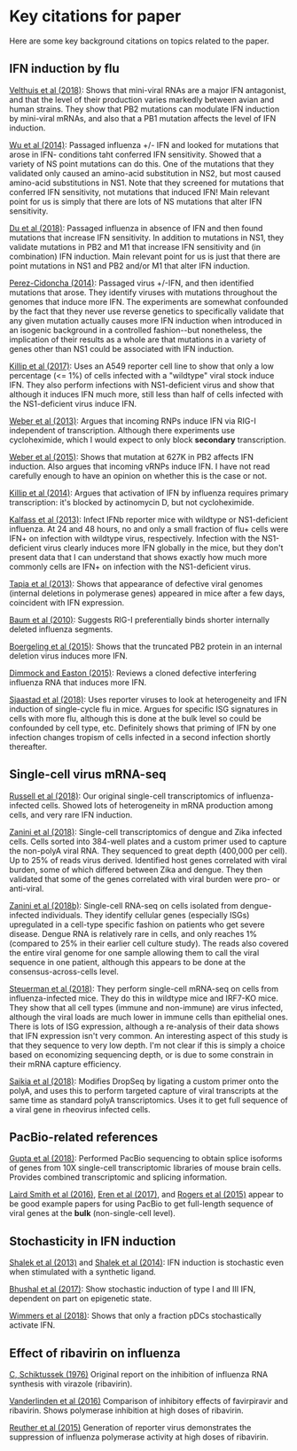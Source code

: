 # Key citations for paper

Here are some key background citations on topics related to the paper.

## IFN induction by flu

[Velthuis et al (2018)](https://www.biorxiv.org/content/early/2018/08/06/385716):
Shows that mini-viral RNAs are a major IFN antagonist, and that the level of their production varies markedly between avian and human strains. 
They show that PB2 mutations can modulate IFN induction by mini-viral mRNAs, and also that a PB1 mutation affects the level of IFN induction.

[Wu et al (2014)](https://jvi.asm.org/content/88/17/10157.short):
Passaged influenza +/- IFN and looked for mutations that arose in IFN- conditions taht conferred IFN sensitivity.
Showed that a variety of NS point mutations can do this.
One of the mutations that they validated only caused an amino-acid substitution in NS2, but most caused amino-acid substitutions in NS1.
Note that they screened for mutations that conferred IFN sensitivity, not mutations that induced IFN!
Main relevant point for us is simply that there are lots of NS mutations that alter IFN sensitivity.

[Du et al (2018)](http://science.sciencemag.org/content/359/6373/290):
Passaged influenza in absence of IFN and then found mutations that increase IFN sensitivity.
In addition to mutations in NS1, they validate mutations in PB2 and M1 that increase IFN sensitivity and (in combination) IFN induction.
Main relevant point for us is just that there are point mutations in NS1 and PB2 and/or M1 that alter IFN induction.

[Perez-Cidoncha (2014)](https://jvi.asm.org/content/88/9/4632.short):
Passaged virus +/-IFN, and then identified mutations that arose.
They identify viruses with mutations throughout the genomes that induce more IFN.
The experiments are somewhat confounded by the fact that they never use reverse genetics to specifically validate that any given mutation actually causes more IFN induction when introduced in an isogenic background in a controlled fashion--but nonetheless, the implication of their results as a whole are that mutations in a variety of genes other than NS1 could be associated with IFN induction.

[Killip et al (2017)](https://doi.org/10.1099/jgv.0.000687):
Uses an A549 reporter cell line to show that only a low percentage (<= 1%) of cells infected with a "wildtype" viral stock induce IFN.
They also perform infections with NS1-deficient virus and show that although it induces IFN much more, still less than half of cells infected with the NS1-deficient virus induce IFN.

[Weber et al (2013)](https://www.sciencedirect.com/science/article/pii/S1931312813000437):
Argues that incoming RNPs induce IFN via RIG-I independent of transcription.
Although there experiments use cycloheximide, which I would expect to only block **secondary** transcription.

[Weber et al (2015)](https://www.sciencedirect.com/science/article/pii/S1931312815000256):
Shows that mutation at 627K in PB2 affects IFN induction.
Also argues that incoming vRNPs induce IFN.
I have not read carefully enough to have an opinion on whether this is the case or not.

[Killip et al (2014)](https://jvi.asm.org/content/88/8/3942.short):
Argues that activation of IFN by influenza requires primary transcription: it's blocked by actinomycin D, but not cycloheximide.

[Kalfass et al (2013)](https://jvi.asm.org/content/87/12/6925.short):
Infect IFNb reporter mice with wildtype or NS1-deficient influenza.
At 24 and 48 hours, no and only a small fraction of flu+ cells were IFN+ on infection with wildtype virus, respectively.
Infection with the NS1-deficient virus clearly induces more IFN globally in the mice, but they don't present data that I can understand that shows exactly how much more commonly cells are IFN+ on infection with the NS1-deficient virus.

[Tapia et al (2013)](https://journals.plos.org/plospathogens/article?id=10.1371/journal.ppat.1003703):
Shows that appearance of defective viral genomes (internal deletions in polymerase genes) appeared in mice after a few days, coincident with IFN expression.

[Baum et al (2010)](http://www.pnas.org/content/107/37/16303.short):
Suggests RIG-I preferentially binds shorter internally deleted influenza segments.

[Boergeling et al (2015)](https://journals.plos.org/plospathogens/article?id=10.1371/journal.ppat.1004924):
Shows that the truncated PB2 protein in an internal deletion virus induces more IFN.

[Dimmock and Easton (2015)](http://www.mdpi.com/1999-4915/7/7/2796):
Reviews a cloned defective interfering influenza RNA that induces more IFN.

[Sjaastad et al (2018)](http://www.pnas.org/content/early/2018/08/29/1807516115):
Uses reporter viruses to look at heterogeneity and IFN induction of single-cycle flu in mice.
Argues for specific ISG signatures in cells with more flu, although this is done at the bulk level so could be confounded by cell type, etc.
Definitely shows that priming of IFN by one infection changes tropism of cells infected in a second infection shortly thereafter.

## Single-cell virus mRNA-seq

[Russell et al (2018)](https://elifesciences.org/articles/32303):
Our original single-cell transcriptomics of influenza-infected cells.
Showed lots of heterogeneity in mRNA production among cells, and very rare IFN induction.

[Zanini et al (2018)](https://elifesciences.org/articles/32942):
Single-cell transcriptomics of dengue and Zika infected cells.
Cells sorted into 384-well plates and a custom primer used to capture the non-polyA viral RNA.
They sequenced to great depth (400,000 per cell).
Up to 25% of reads virus derived.
Identified host genes correlated with viral burden, some of which differed between Zika and dengue.
They then validated that some of the genes correlated with viral burden were pro- or anti-viral.

[Zanini et al (2018b)](https://www.biorxiv.org/content/early/2018/08/09/388181):
Single-cell RNA-seq on cells isolated from dengue-infected individuals. 
They identify cellular genes (especially ISGs) upregulated in a cell-type specific fashion on patients who get severe disease.
Dengue RNA is relatively rare in cells, and only reaches 1% (compared to 25% in their earlier cell culture study).
The reads also covered the entire viral genome for one sample allowing them to call the viral sequence in one patient, although this appears to be done at the consensus-across-cells level.

[Steuerman et al (2018)](https://www.biorxiv.org/content/early/2018/08/09/388181):
They perform single-cell mRNA-seq on cells from influenza-infected mice.
They do this in wildtype mice and IRF7-KO mice.
They show that all cell types (immune and non-immune) are virus infected, although the viral loads are much lower in immune cells than epithelial ones.
There is lots of ISG expression, although a re-analysis of their data shows that IFN expression isn't very common.
An interesting aspect of this study is that they sequence to very low depth. 
I'm not clear if this is simply a choice based on economizing sequencing depth, or is due to some constrain in their mRNA capture efficiency.

[Saikia et al (2018)](https://www.biorxiv.org/content/early/2018/08/28/328328):
Modifies DropSeq by ligating a custom primer onto the polyA, and uses this to perform targeted capture of viral transcripts at the same time as standard polyA transcriptomics. 
Uses it to get full sequence of a viral gene in rheovirus infected cells.

## PacBio-related references
[Gupta et al (2018)](https://www.biorxiv.org/content/early/2018/07/08/364950):
Performed PacBio sequencing to obtain splice isoforms of genes from 10X single-cell transcriptomic libraries of mouse brain cells.
Provides combined transcriptomic and splicing information.

[Laird Smith et al (2016)](https://academic.oup.com/ve/article/2/2/vew018/2797613), [Eren et al (2017)](https://doi.org/10.1101/230474), and [Rogers et al (2015)](https://mbio.asm.org/content/6/2/e02464-14.short) appear to be good example papers for using PacBio to get full-length sequence of viral genes at the **bulk** (non-single-cell level).

## Stochasticity in IFN induction

[Shalek et al (2013)](https://www.nature.com/articles/nature12172) and [Shalek et al (2014)](https://doi.org/10.1038/nature13437):
IFN induction is stochastic even when stimulated with a synthetic ligand.

[Bhushal et al (2017)](https://www.ncbi.nlm.nih.gov/pubmed/28659914):
Show stochastic induction of type I and III IFN, dependent on part on epigenetic state.

[Wimmers et al (2018)](https://www.nature.com/articles/s41467-018-05784-3):
Shows that only a fraction pDCs stochastically activate IFN.


## Effect of ribavirin on influenza

[C, Schiktussek (1976)](https://www.ncbi.nlm.nih.gov/pubmed/1275709) Original report on the inhibition of influenza RNA synthesis with virazole (ribavirin).

[Vanderlinden et al (2016)](https://aac.asm.org/content/60/11/6679) Comparison of inhibitory effects of favirpiravir and ribavirin. Shows polymerase inhibition at high doses of ribavirin.

[Reuther et al (2015)](https://www.nature.com/articles/srep11346) Generation of reporter virus demonstrates the suppression of influenza polymerase activity at high doses of ribavirin. 


